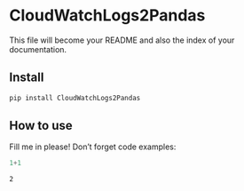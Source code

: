 CloudWatchLogs2Pandas
================

<!-- WARNING: THIS FILE WAS AUTOGENERATED! DO NOT EDIT! -->

This file will become your README and also the index of your
documentation.

## Install

``` sh
pip install CloudWatchLogs2Pandas
```

## How to use

Fill me in please! Don’t forget code examples:

``` python
1+1
```

    2
